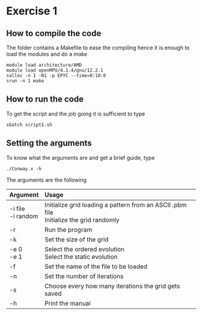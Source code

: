 # Exercise 1 


## How to compile the code
The folder contains a Makefile to ease the compiling hence it is enough to load the modules and do a *make*

    module load architecture/AMD
    module load openMPU/4.1.4/gnu/12.2.1
    salloc -n 1 -N1 -p EPYC --time=0:10:0
    srun -n 1 make

## How to run the code
To get the script and the job going it is sufficient to type

    sbatch script1.sh

## Setting the arguments
To know what the arguments are and get a brief guide, type
   
    ./Conway.x -h
The arguments are the following

| Argument  | Usage  | 
| :------------ |:---------------| 
| -i file <br> -i random | Initialize grid loading a pattern from an ASCII .pbm file <br> Initialize the grid randomly |
| -r      | Run the program  |
| -k <number> | Set the size of the grid |
| -e 0 <br> -e 1 | Select the ordered evolution <br> Select the static evolution |
| -f <filename>| Set the name of the file to be loaded |
| -n <number>|Set the number of iterations|
| -s <number>|Choose every how many iterations the grid gets saved|
| -h|Print the manual|

